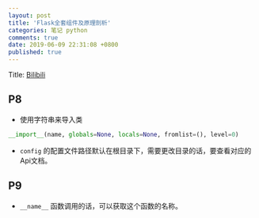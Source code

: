 ```yaml
---
layout: post
title: 'Flask全套组件及原理剖析'
categories: 笔记 python
comments: true
date: 2019-06-09 22:31:08 +0800
published: true
---
```


Title: [Bilibili](https://www.bilibili.com/video/av23109760/?p=1)

## P8

* 使用字符串来导入类

```python
__import__(name, globals=None, locals=None, fromlist=(), level=0)
```

* `config` 的配置文件路径默认在根目录下，需要更改目录的话，要查看对应的Api文档。

## P9

* `__name__` 函数调用的话，可以获取这个函数的名称。
